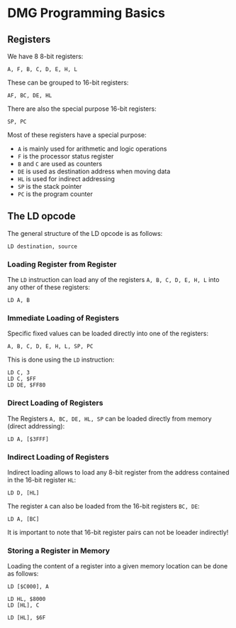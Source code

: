 # DMG Programming Basics

## Registers

We have 8 8-bit registers:

`A, F, B, C, D, E, H, L`

These can be grouped to 16-bit registers:

`AF, BC, DE, HL`

There are also the special purpose 16-bit registers:

`SP, PC`

Most of these registers have a special purpose:

* `A` is mainly used for arithmetic and logic operations
* `F` is the processor status register
* `B` and `C` are used as counters
* `DE` is used as destination address when moving data
* `HL` is used for indirect addressing
* `SP` is the stack pointer
* `PC` is the program counter

## The LD opcode

The general structure of the LD opcode is as follows:

```assembly
LD destination, source
```

### Loading Register from Register

The `LD` instruction can load any of the registers `A, B, C, D, E, H, L`
into any other of these registers:

```assembly
LD A, B
```

### Immediate Loading of Registers

Specific fixed values can be loaded directly into one of the registers:

`A, B, C, D, E, H, L, SP, PC`

This is done using the `LD` instruction:

```assembly
LD C, 3
LD C, $FF
LD DE, $FF80
```

### Direct Loading of Registers

The Registers `A, BC, DE, HL, SP` can be loaded directly from memory (direct addressing):

```assembly
LD A, [$3FFF]
```

### Indirect Loading of Registers

Indirect loading allows to load any 8-bit register from the address contained in the 16-bit register `HL`:

```assembly
LD D, [HL]
```

The register `A` can also be loaded from the 16-bit registers `BC, DE`:

```assembly
LD A, [BC]
```

It is important to note that 16-bit register pairs can not be loeader indirectly!

### Storing a Register in Memory

Loading the content of a register into a given memory location can be done
as follows:

```assembly
LD [$C000], A

LD HL, $8000
LD [HL], C

LD [HL], $6F
```